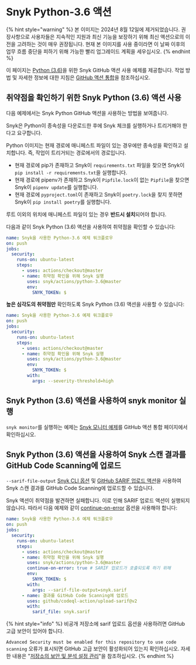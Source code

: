 # Snyk Python-3.6 액션

{% hint style="warning" %}
본 이미지는 2024년 8월 12일에 제거되었습니다. 권장사항으로 사용자들은 지속적인 지원과 최신 기능을 보장하기 위해 최신 액션으로의 이전을 고려하는 것이 매우 권장됩니다. 현재 본 이미지를 사용 중이라면 이 날짜 이후의 업무 흐름 중단을 피하기 위해 가능한 빨리 업그레이드 계획을 세우십시오.
{% endhint %}

이 페이지는 [Python (3.6)](https://github.com/snyk/actions/tree/master/python-3.6)을 위한 Snyk GitHub 액션 사용 예제를 제공합니다. 작업 방법 및 자세한 정보에 대한 지침은 [GitHub 액션 통합](https://docs.snyk.io/integrations/ci-cd-integrations/github-actions-integration)을 참조하십시오.

## 취약점을 확인하기 위한 Snyk Python (3.6) 액션 사용

다음 예제에서는 Snyk Python GitHub 액션을 사용하는 방법을 보여줍니다.

Snyk은 Python이 종속성을 다운로드한 후에 Snyk 체크를 실행하거나 트리거해야 한다고 요구합니다.

Python 이미지는 현재 경로에 매니페스트 파일이 있는 경우에만 종속성을 확인하고 설치합니다. 즉, 작업이 트리거되는 경로에서의 경로입니다.

* 현재 경로에 pip가 존재하고 Snyk이 `requirements.txt` 파일을 찾으면 Snyk이 `pip install -r requirements.txt`을 실행합니다.
* 현재 경로에 pipenv가 존재하고 Snyk이 `Pipfile.lock`이 없는 `Pipfile`을 찾으면 Snyk이 `pipenv update`를 실행합니다.
* 현재 경로에 `pyproject.toml`이 존재하고 Snyk이 `poetry.lock`을 찾지 못하면 Snyk이 `pip install poetry`를 실행합니다.

루트 이외의 위치에 매니페스트 파일이 있는 경우 **반드시 설치**되어야 합니다.

다음과 같이 Snyk Python (3.6) 액션을 사용하여 취약점을 확인할 수 있습니다:

```yaml
name: Snyk을 사용한 Python-3.6 예제 워크플로우
on: push
jobs:
  security:
    runs-on: ubuntu-latest
    steps:
      - uses: actions/checkout@master
      - name: 취약점 확인을 위해 Snyk 실행
        uses: snyk/actions/python-3.6@master
        env:
          SNYK_TOKEN: $
```

**높은 심각도의 취약점만** 확인하도록 Snyk Python (3.6) 액션을 사용할 수 있습니다:

```yaml
name: Snyk을 사용한 Python-3.6 예제 워크플로우
on: push
jobs:
  security:
    runs-on: ubuntu-latest
    steps:
      - uses: actions/checkout@master
      - name: 취약점 확인을 위해 Snyk 실행
        uses: snyk/actions/python-3.6@master
        env:
          SNYK_TOKEN: $
        with:
          args: --severity-threshold=high
```

## Snyk Python (3.6) 액션을 사용하여 snyk monitor 실행

`snyk monitor`를 실행하는 예제는 [Snyk 모니터 예제](https://docs.snyk.io/integrations/ci-cd-integrations/github-actions-integration#snyk-monitor-example)를 GitHub 액션 통합 페이지에서 확인하십시오.

## Snyk Python (3.6) 액션을 사용하여 Snyk 스캔 결과를 GitHub Code Scanning에 업로드

`--sarif-file-output` [Snyk CLI 옵션](https://docs.snyk.io/snyk-cli/cli-reference) 및 [GitHub SARIF 업로드 액션](https://docs.github.com/en/code-security/secure-coding/uploading-a-sarif-file-to-github)을 사용하여 Snyk 스캔 결과를 GitHub Code Scanning에 업로드할 수 있습니다.

Snyk 액션이 취약점을 발견하면 실패합니다. 이로 인해 SARIF 업로드 액션이 실행되지 않습니다. 따라서 다음 예제와 같이 [continue-on-error](https://docs.github.com/en/actions/reference/workflow-syntax-for-github-actions#jobsjob_idstepscontinue-on-error) 옵션을 사용해야 합니다:

```yaml
name: Snyk을 사용한 Python-3.6 예제 워크플로우
on: push
jobs:
  security:
    runs-on: ubuntu-latest
    steps:
      - uses: actions/checkout@master
      - name: 취약점 확인을 위해 Snyk 실행
        uses: snyk/actions/python-3.6@master
        continue-on-error: true # SARIF 업로드가 호출되도록 하기 위해
        env:
          SNYK_TOKEN: $
        with:
          args: --sarif-file-output=snyk.sarif
      - name: 결과를 GitHub Code Scanning에 업로드
        uses: github/codeql-action/upload-sarif@v2
        with:
          sarif_file: snyk.sarif
```

{% hint style="info" %}
비공개 저장소에 sarif 업로드 옵션을 사용하려면 GitHub 고급 보안이 있어야 합니다.

`Advanced Security must be enabled for this repository to use code scanning` 오류가 표시되면 GitHub 고급 보안이 활성화되어 있는지 확인하십시오. 자세한 내용은 "[저장소의 보안 및 분석 설정 관리](https://docs.github.com/en/repositories/managing-your-repositorys-settings-and-features/enabling-features-for-your-repository/managing-security-and-analysis-settings-for-your-repository)"을 참조하십시오.
{% endhint %}
